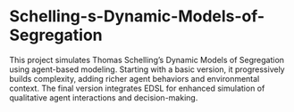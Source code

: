 # Schelling-s-Dynamic-Models-of-Segregation
This project simulates Thomas Schelling’s Dynamic Models of Segregation using agent-based modeling. Starting with a basic version, it progressively builds complexity, adding richer agent behaviors and environmental context. The final version integrates EDSL for enhanced simulation of qualitative agent interactions and decision-making.
